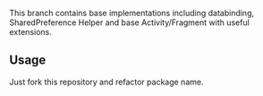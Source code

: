 This branch contains base implementations including databinding, SharedPreference Helper and base Activity/Fragment with useful extensions.

## Usage
Just fork this repository and refactor package name.

